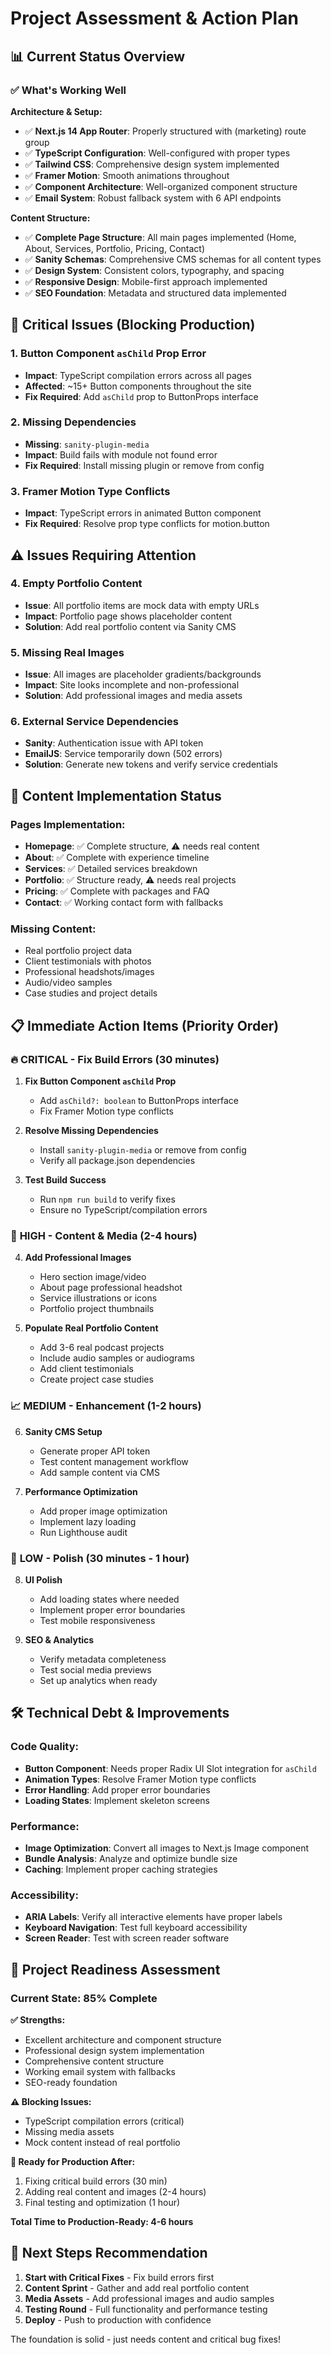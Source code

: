 # Project Assessment & Action Plan

## 📊 Current Status Overview

### ✅ What's Working Well

**Architecture & Setup:**
- ✅ **Next.js 14 App Router**: Properly structured with (marketing) route group
- ✅ **TypeScript Configuration**: Well-configured with proper types
- ✅ **Tailwind CSS**: Comprehensive design system implemented
- ✅ **Framer Motion**: Smooth animations throughout
- ✅ **Component Architecture**: Well-organized component structure
- ✅ **Email System**: Robust fallback system with 6 API endpoints

**Content Structure:**
- ✅ **Complete Page Structure**: All main pages implemented (Home, About, Services, Portfolio, Pricing, Contact)
- ✅ **Sanity Schemas**: Comprehensive CMS schemas for all content types
- ✅ **Design System**: Consistent colors, typography, and spacing
- ✅ **Responsive Design**: Mobile-first approach implemented
- ✅ **SEO Foundation**: Metadata and structured data implemented

## 🐛 Critical Issues (Blocking Production)

### 1. **Button Component `asChild` Prop Error**
- **Impact**: TypeScript compilation errors across all pages
- **Affected**: ~15+ Button components throughout the site
- **Fix Required**: Add `asChild` prop to ButtonProps interface

### 2. **Missing Dependencies**
- **Missing**: `sanity-plugin-media`
- **Impact**: Build fails with module not found error
- **Fix Required**: Install missing plugin or remove from config

### 3. **Framer Motion Type Conflicts**
- **Impact**: TypeScript errors in animated Button component
- **Fix Required**: Resolve prop type conflicts for motion.button

## ⚠️ Issues Requiring Attention

### 4. **Empty Portfolio Content**
- **Issue**: All portfolio items are mock data with empty URLs
- **Impact**: Portfolio page shows placeholder content
- **Solution**: Add real portfolio content via Sanity CMS

### 5. **Missing Real Images**
- **Issue**: All images are placeholder gradients/backgrounds
- **Impact**: Site looks incomplete and non-professional
- **Solution**: Add professional images and media assets

### 6. **External Service Dependencies**
- **Sanity**: Authentication issue with API token
- **EmailJS**: Service temporarily down (502 errors)
- **Solution**: Generate new tokens and verify service credentials

## 🎯 Content Implementation Status

### Pages Implementation:
- **Homepage**: ✅ Complete structure, ⚠️ needs real content
- **About**: ✅ Complete with experience timeline
- **Services**: ✅ Detailed services breakdown
- **Portfolio**: ✅ Structure ready, ⚠️ needs real projects
- **Pricing**: ✅ Complete with packages and FAQ
- **Contact**: ✅ Working contact form with fallbacks

### Missing Content:
- Real portfolio project data
- Client testimonials with photos
- Professional headshots/images
- Audio/video samples
- Case studies and project details

## 📋 Immediate Action Items (Priority Order)

### 🔥 **CRITICAL - Fix Build Errors** (30 minutes)
1. **Fix Button Component `asChild` Prop**
   - Add `asChild?: boolean` to ButtonProps interface
   - Fix Framer Motion type conflicts
   
2. **Resolve Missing Dependencies**
   - Install `sanity-plugin-media` or remove from config
   - Verify all package.json dependencies

3. **Test Build Success**
   - Run `npm run build` to verify fixes
   - Ensure no TypeScript/compilation errors

### 🚀 **HIGH - Content & Media** (2-4 hours)
4. **Add Professional Images**
   - Hero section image/video
   - About page professional headshot
   - Service illustrations or icons
   - Portfolio project thumbnails

5. **Populate Real Portfolio Content**
   - Add 3-6 real podcast projects
   - Include audio samples or audiograms
   - Add client testimonials
   - Create project case studies

### 📈 **MEDIUM - Enhancement** (1-2 hours)
6. **Sanity CMS Setup**
   - Generate proper API token
   - Test content management workflow
   - Add sample content via CMS

7. **Performance Optimization**
   - Add proper image optimization
   - Implement lazy loading
   - Run Lighthouse audit

### 🎨 **LOW - Polish** (30 minutes - 1 hour)
8. **UI Polish**
   - Add loading states where needed
   - Implement proper error boundaries
   - Test mobile responsiveness

9. **SEO & Analytics**
   - Verify metadata completeness
   - Test social media previews
   - Set up analytics when ready

## 🛠️ Technical Debt & Improvements

### Code Quality:
- **Button Component**: Needs proper Radix UI Slot integration for `asChild`
- **Animation Types**: Resolve Framer Motion type conflicts
- **Error Handling**: Add proper error boundaries
- **Loading States**: Implement skeleton screens

### Performance:
- **Image Optimization**: Convert all images to Next.js Image component
- **Bundle Analysis**: Analyze and optimize bundle size
- **Caching**: Implement proper caching strategies

### Accessibility:
- **ARIA Labels**: Verify all interactive elements have proper labels
- **Keyboard Navigation**: Test full keyboard accessibility
- **Screen Reader**: Test with screen reader software

## 🎉 Project Readiness Assessment

### Current State: **85% Complete**

**✅ Strengths:**
- Excellent architecture and component structure
- Professional design system implementation
- Comprehensive content structure
- Working email system with fallbacks
- SEO-ready foundation

**⚠️ Blocking Issues:**
- TypeScript compilation errors (critical)
- Missing media assets
- Mock content instead of real portfolio

**🚀 Ready for Production After:**
1. Fixing critical build errors (30 min)
2. Adding real content and images (2-4 hours)
3. Final testing and optimization (1 hour)

**Total Time to Production-Ready: 4-6 hours**

## 📝 Next Steps Recommendation

1. **Start with Critical Fixes** - Fix build errors first
2. **Content Sprint** - Gather and add real portfolio content
3. **Media Assets** - Add professional images and audio samples
4. **Testing Round** - Full functionality and performance testing
5. **Deploy** - Push to production with confidence

The foundation is solid - just needs content and critical bug fixes!
